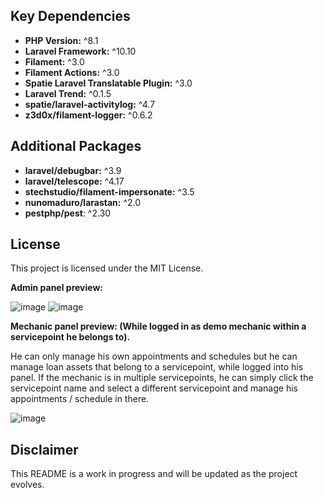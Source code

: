 ## Key Dependencies

- **PHP Version:** ^8.1
- **Laravel Framework:** ^10.10
- **Filament:** ^3.0
- **Filament Actions:** ^3.0
- **Spatie Laravel Translatable Plugin:** ^3.0
- **Laravel Trend:** ^0.1.5
- **spatie/laravel-activitylog:** ^4.7
- **z3d0x/filament-logger:** ^0.6.2

## Additional Packages

- **laravel/debugbar:** ^3.9
- **laravel/telescope:** ^4.17
- **stechstudio/filament-impersonate:** ^3.5
- **nunomaduro/larastan:** ^2.0
- **pestphp/pest**: ^2.30

## License

This project is licensed under the MIT License.

**Admin panel preview:**

![image](https://github.com/minuut/laravel-filament-bike-repair-app/assets/70378641/a87e2771-b7dd-44f3-b36e-363d620957ce)
![image](https://github.com/minuut/laravel-filament-bike-repair-app/assets/70378641/5afa3337-b344-4eaa-93ee-09372c8871ba)



**Mechanic panel preview: (While logged in as demo mechanic within a servicepoint he belongs to).**

He can only manage his own appointments and schedules but he can manage loan assets that belong to a servicepoint, while logged into his panel.
If the mechanic is in multiple servicepoints, he can simply click the servicepoint name and select a different servicepoint and manage his appointments / schedule in there.

![image](https://github.com/minuut/laravel-filament-bike-repair-app/assets/70378641/dac03529-4d18-4cb3-b529-c0e7fc8492ee)




## Disclaimer

This README is a work in progress and will be updated as the project evolves.



